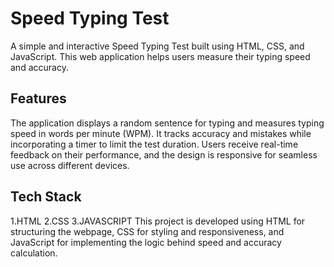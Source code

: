 # Speed Typing Test

A simple and interactive Speed Typing Test built using HTML, CSS, and JavaScript.
This web application helps users measure their typing speed and accuracy.

## Features

The application displays a random sentence for typing and measures typing speed in words per minute (WPM).
It tracks accuracy and mistakes while incorporating a timer to limit the test duration.
Users receive real-time feedback on their performance, and the design is responsive for seamless use across different devices.

## Tech Stack

1.HTML
2.CSS
3.JAVASCRIPT
This project is developed using HTML for structuring the webpage,
CSS for styling and responsiveness, and JavaScript for implementing the logic behind speed and accuracy calculation.

